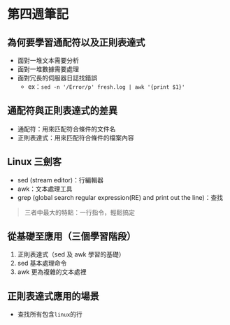 # 第四週筆記
## 為何要學習通配符以及正則表達式
* 面對一堆文本需要分析
* 面對一堆數據需要處理
* 面對冗長的伺服器日誌找錯誤
    + ex：`sed -n '/Error/p' fresh.log | awk '{print $1}'`
## 通配符與正則表達式的差異
* 通配符：用來匹配符合條件的文件名
* 正則表達式：用來匹配符合條件的檔案內容
## Linux 三劍客
* sed (stream editor)：行編輯器
* awk：文本處理工具
* grep (global search regular expression(RE) and print out the line)：查找
> 三者中最大的特點：一行指令，輕鬆搞定
## 從基礎至應用（三個學習階段）
1. 正則表達式（sed 及 awk 學習的基礎）
2. sed 基本處理命令
3. awk 更為複雜的文本處裡
## 正則表達式應用的場景
* 查找所有包含`linux`的行